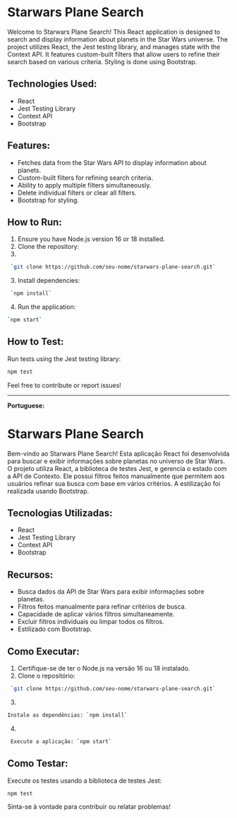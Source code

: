 # Starwars Plane Search

Welcome to Starwars Plane Search! This React application is designed to search and display information about planets in the Star Wars universe. The project utilizes React, the Jest testing library, and manages state with the Context API. It features custom-built filters that allow users to refine their search based on various criteria. Styling is done using Bootstrap.

## Technologies Used:

- React
- Jest Testing Library
- Context API
- Bootstrap

## Features:

- Fetches data from the Star Wars API to display information about planets.
- Custom-built filters for refining search criteria.
- Ability to apply multiple filters simultaneously.
- Delete individual filters or clear all filters.
- Bootstrap for styling.

## How to Run:

1. Ensure you have Node.js version 16 or 18 installed.
2. Clone the repository:
3. 
```bash
 `git clone https://github.com/seu-nome/starwars-plane-search.git`
```
3. Install dependencies: 

```bash
 `npm install`
```

4. Run the application:
   
  ```bash
`npm start`
```

## How to Test:

Run tests using the Jest testing library:

```bash
npm test
```

Feel free to contribute or report issues!

---

**Portuguese:**

# Starwars Plane Search

Bem-vindo ao Starwars Plane Search! Esta aplicação React foi desenvolvida para buscar e exibir informações sobre planetas no universo de Star Wars. O projeto utiliza React, a biblioteca de testes Jest, e gerencia o estado com a API de Contexto. Ele possui filtros feitos manualmente que permitem aos usuários refinar sua busca com base em vários critérios. A estilização foi realizada usando Bootstrap.

## Tecnologias Utilizadas:

- React
- Jest Testing Library
- Context API
- Bootstrap

## Recursos:

- Busca dados da API de Star Wars para exibir informações sobre planetas.
- Filtros feitos manualmente para refinar critérios de busca.
- Capacidade de aplicar vários filtros simultaneamente.
- Excluir filtros individuais ou limpar todos os filtros.
- Estilizado com Bootstrap.

## Como Executar:

1. Certifique-se de ter o Node.js na versão 16 ou 18 instalado.
2. Clone o repositório:

```bash
 `git clone https://github.com/seu-nome/starwars-plane-search.git`
```

3.

```bash
Instale as dependências: `npm install`
```

4.

```bash
 Execute a aplicação: `npm start`
```

## Como Testar:

Execute os testes usando a biblioteca de testes Jest:

```bash
npm test
```

Sinta-se à vontade para contribuir ou relatar problemas!
